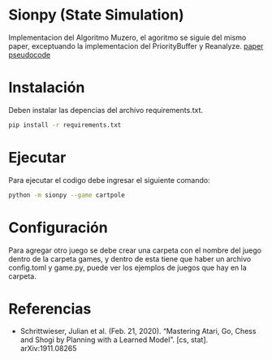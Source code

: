 # Sionpy (State Simulation)

Implementacion del Algoritmo Muzero, el agoritmo se siguie del mismo paper, exceptuando la implementacion del PriorityBuffer y Reanalyze. [paper](https://arxiv.org/abs/1911.08265) [pseudocode](https://arxiv.org/src/1911.08265v2/anc/pseudocode.py)

# Instalación

Deben instalar las depencias del archivo requirements.txt.

```bash
pip install -r requirements.txt
```

# Ejecutar

Para ejecutar el codigo debe ingresar el siguiente comando:
```bash
python -m sionpy --game cartpole
```

# Configuración

Para agregar otro juego se debe crear una carpeta con el nombre del juego dentro de la carpeta games, y dentro de esta tiene que haber un archivo config.toml y game.py, puede ver los ejemplos de juegos que hay en la carpeta.

# Referencias

* Schrittwieser, Julian et al. (Feb. 21, 2020). “Mastering Atari, Go, Chess and Shogi by Planning with a Learned Model”. [cs, stat]. arXiv:1911.08265